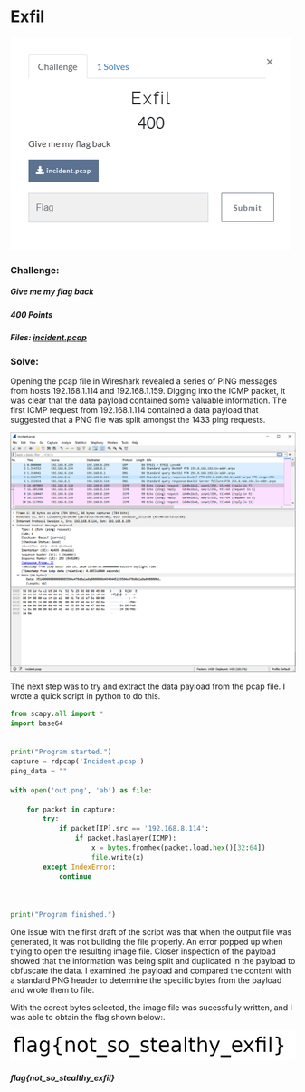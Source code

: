 # Exfil

![Exfil Challenge](Exfil.PNG)

### Challenge:
##### Give me my flag back
##### 400 Points
##### Files: [incident.pcap](incident.pcap)

### Solve:

Opening the pcap file in Wireshark revealed a series of PING messages from hosts 192.168.1.114 and 192.168.1.159. Digging into the ICMP packet, it was clear that the data payload contained some valuable information. The first ICMP request from 192.168.1.114 contained a data payload that suggested that a PNG file was split amongst the 1433 ping requests.

![pcap Inspection](Exfil_pcap.PNG)

The next step was to try and extract the data payload from the pcap file. I wrote a quick script in python to do this.

```python
from scapy.all import *
import base64


print("Program started.")
capture = rdpcap('Incident.pcap')
ping_data = ""

with open('out.png', 'ab') as file:

    for packet in capture:
        try:
            if packet[IP].src == '192.168.8.114':
                if packet.haslayer(ICMP):
                    x = bytes.fromhex(packet.load.hex()[32:64])
                    file.write(x)
        except IndexError:
            continue



print("Program finished.")
```

One issue with the first draft of the script was that when the output file was generated, it was not building the file properly. An error popped up when trying to open the resulting image file. Closer inspection of the payload showed that the information was being split and duplicated in the payload to obfuscate the data. I examined the payload and compared the content with a standard PNG header to determine the specific bytes from the payload and wrote them to file. 

With the corect bytes selected, the image file was sucessfully written, and I was able to obtain the flag shown below:.

![pcap Inspection](out.png)

##### flag{not_so_stealthy_exfil}

